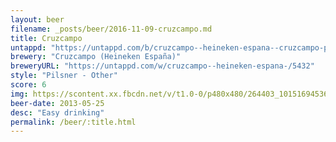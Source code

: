 ```yaml
---
layout: beer
filename: _posts/beer/2016-11-09-cruzcampo.md
title: Cruzcampo
untappd: "https://untappd.com/b/cruzcampo--heineken-espana--cruzcampo-pilsen/399207"
brewery: "Cruzcampo (Heineken España)"
breweryURL: "https://untappd.com/w/cruzcampo--heineken-espana-/5432"
style: "Pilsner - Other"
score: 6
img: https://scontent.xx.fbcdn.net/v/t1.0-0/p480x480/264403_10151694536708745_1298889096_n.jpg?oh=e238998ceb12964ad773011ec3cbbd59&oe=5921FDE3
beer-date: 2013-05-25
desc: "Easy drinking"
permalink: /beer/:title.html
---
```

